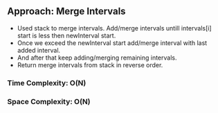 ## Approach: Merge Intervals
* Used stack to merge intervals. Add/merge intervals untill intervals[i] start is less then newInterval start.
* Once we exceed the newInterval start add/merge interval with last added interval.
* And after that keep adding/merging remaining intervals.
* Return merge intervals from stack in reverse order.
​
### Time Complexity: O(N)
### Space Complexity: O(N)